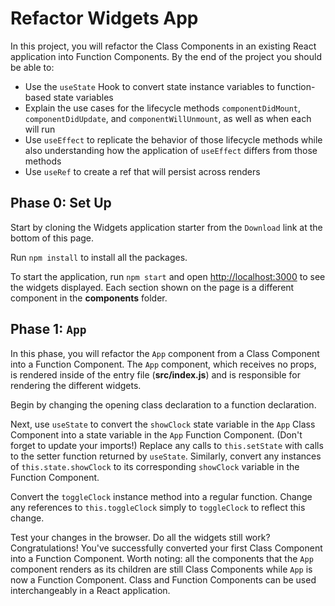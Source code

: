 # Refactor Widgets App

In this project, you will refactor the Class Components in an existing React
application into Function Components. By the end of the project you should be
able to:

* Use the `useState` Hook to convert state instance variables to function-based
  state variables
* Explain the use cases for the lifecycle methods `componentDidMount`,
  `componentDidUpdate`, and `componentWillUnmount`, as well as when each will
  run
* Use `useEffect` to replicate the behavior of those lifecycle methods while
  also understanding how the application of `useEffect` differs from those
  methods
* Use `useRef` to create a ref that will persist across renders

## Phase 0: Set Up

Start by cloning the Widgets application starter from the `Download` link at the
bottom of this page.

Run `npm install` to install all the packages.

To start the application, run `npm start` and open [http://localhost:3000] to
see the widgets displayed. Each section shown on the page is a different
component in the __components__ folder.

## Phase 1: `App`

In this phase, you will refactor the `App` component from a Class Component into
a Function Component. The `App` component, which receives no props, is rendered
inside of the entry file (__src/index.js__) and is responsible for rendering the
different widgets.

Begin by changing the opening class declaration to a function declaration. 

Next, use `useState` to convert the `showClock` state variable in the `App`
Class Component into a state variable in the `App` Function Component. (Don't
forget to update your imports!) Replace any calls to `this.setState` with calls
to the setter function returned by `useState`. Similarly, convert any instances
of `this.state.showClock` to its corresponding `showClock` variable in the
Function Component.

Convert the `toggleClock` instance method into a regular function. Change any
references to `this.toggleClock` simply to `toggleClock` to reflect this change.

Test your changes in the browser. Do all the widgets still work?
Congratulations! You've successfully converted your first Class Component into a
Function Component. Worth noting: all the components that the `App` component
renders as its children are still Class Components while `App` is now a Function
Component. Class and Function Components can be used interchangeably in a React
application.

[http://localhost:3000]: http://localhost:3000
[useRef]: https://reactjs.org/docs/hooks-reference.html#useref